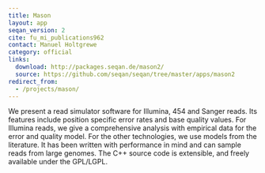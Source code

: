 ```yaml
---
title: Mason
layout: app
seqan_version: 2
cite: fu_mi_publications962
contact: Manuel Holtgrewe
category: official
links:
  download: http://packages.seqan.de/mason2/
  source: https://github.com/seqan/seqan/tree/master/apps/mason2
redirect_from:
  - /projects/mason/
---
```


We present a read simulator software for Illumina, 454 and Sanger reads. Its features include position specific error
rates and base quality values. For Illumina reads, we give a comprehensive analysis with empirical data for the error
and quality model. For the other technologies, we use models from the literature. It has been written with performance
in mind and can sample reads from large genomes. The C++ source code is extensible, and freely available under the
GPL/LGPL.
